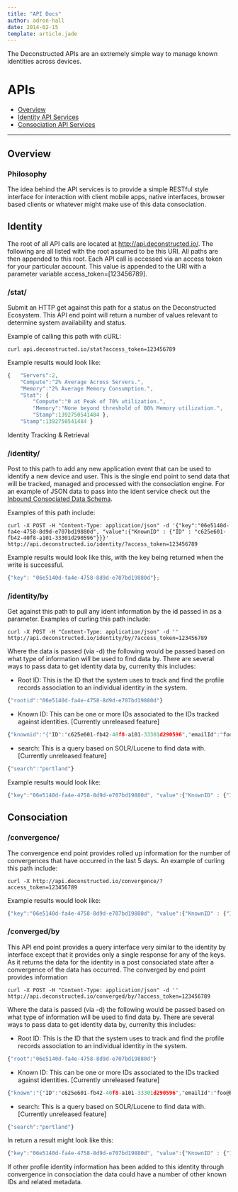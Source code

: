 ```yaml
---
title: "API Docs"
author: adron-hall
date: 2014-02-15
template: article.jade
---
```


The Deconstructed APIs are an extremely simple way to manage known identities across devices.

<span class="more"></span>

APIs
===

*   [Overview](#overview)
*   [Identity API Services](#identity)
*   [Consociation API Services](#consociation)

* * *

<h2 id="overview">Overview</h2>

<h3 id="philosophy">Philosophy</h3>

The idea behind the API services is to provide a simple RESTful style interface for interaction with client mobile apps, native interfaces, browser based clients or whatever might make use of this data consociation.

<h2 id="identity">Identity</h2>

The root of all API calls are located at http://api.deconstructed.io/. The following are all listed with the root assumed to be this URI. All paths are then appended to this root. Each API call is accessed via an access token for your particular account. This value is appended to the URI with a parameter variable access_token=[123456789].

### /stat/

Submit an HTTP get against this path for a status on the Deconstructed Ecosystem. This API end point will return a number of values relevant to determine system availability and status.

Example of calling this path with cURL:

    curl api.deconstructed.io/stat?access_token=123456789

Example results would look like:

```javascript
{   "Servers":2,
    "Compute":"2% Average Across Servers.",
    "Memory":"2% Average Memory Consumption.",
    "Stat": {
        "Compute":"0 at Peak of 70% utilization.",
        "Memory":"None beyond threshold of 80% Memory utilization.",
        "Stamp":1392750541484 },
    "Stamp":1392750541484 }
```

Identity Tracking & Retrieval

### /identity/

Post to this path to add any new application event that can be used to identify a new device and user. This is the single end point to send data that will be tracked, managed and processed with the consociation engine. For an example of JSON data to pass into the ident service check out the [Inbound Consociated Data Schema](/articles/inbound-data-schema/).

Examples of this path include:

    curl -X POST -H "Content-Type: application/json" -d '{"key":"06e5140d-fa4e-4758-8d9d-e707bd19880d", "value":{"KnownID" : {"ID" : "c625e601-fb42-40f8-a101-33301d290596"}}}' http://api.deconstructed.io/identity/?access_token=123456789

Example results would look like this, with the key being returned when the write is successful.

```javascript
{"key": "06e5140d-fa4e-4758-8d9d-e707bd19880d"};
```

### /identity/by

Get against this path to pull any ident information by the id passed in as a parameter. Examples of curling this path include:

    curl -X POST -H "Content-Type: application/json" -d '' http://api.deconstructed.io/identity/by/?access_token=123456789

Where the data is passed (via -d) the following would be passed based on what type of information will be used to find data by. There are several ways to pass data to get identity data by, currenlty this includes:

 * Root ID: This is the ID that the system uses to track and find the profile records association to an individual identity in the system.
```javascript
{"rootid":"06e5140d-fa4e-4758-8d9d-e707bd19880d"}
```
 * Known ID: This can be one or more IDs associated to the IDs tracked against identities. [Currently unreleased feature]
```javascript
{"knownid":"{"ID":"c625e601-fb42-40f8-a101-33301d290596","emailId":"foo@bar.com"}"}
```
 * search: This is a query based on SOLR/Lucene to find data with. [Currently unreleased feature]
```javascript
{"search":"portland"}
```

Example results would look like:

```javascript
{"key":"06e5140d-fa4e-4758-8d9d-e707bd19880d", "value":{"KnownID" : {"ID" : "c625e601-fb42-40f8-a101-33301d290596"}}}
```


<h2 id="consociation">Consociation</h2>

### /convergence/

The convergence end point provides rolled up information for the number of convergences that have occurred in the last 5 days. An example of curling this path include:

    curl -X http://api.deconstructed.io/convergence/?access_token=123456789

Example results would look like:

```javascript
{"key":"06e5140d-fa4e-4758-8d9d-e707bd19880d", "value":{"KnownID" : {"ID" : "c625e601-fb42-40f8-a101-33301d290596"}}}
```

### /converged/by

This API end point provides a query interface very similar to the identity by interface except that it provides only a single response for any of the keys. As it returns the data for the identity in a post consociated state after a convergence of the data has occurred. The converged by end point provides information

    curl -X POST -H "Content-Type: application/json" -d '' http://api.deconstructed.io/converged/by/?access_token=123456789

Where the data is passed (via -d) the following would be passed based on what type of information will be used to find data by. There are several ways to pass data to get identity data by, currenlty this includes:

 * Root ID: This is the ID that the system uses to track and find the profile records association to an individual identity in the system.
```javascript
{"root":"06e5140d-fa4e-4758-8d9d-e707bd19880d"}
```
 * Known ID: This can be one or more IDs associated to the IDs tracked against identities. [Currently unreleased feature]
```javascript
{"known":"{"ID":"c625e601-fb42-40f8-a101-33301d290596","emailId":"foo@bar.com"}"}
```
 * search: This is a query based on SOLR/Lucene to find data with. [Currently unreleased feature]
```javascript
{"search":"portland"}
```

In return a result might look like this:

```javascript
{"key":"06e5140d-fa4e-4758-8d9d-e707bd19880d", "value":{"KnownID" : {"ID" : "c625e601-fb42-40f8-a101-33301d290596"}}}
```

If other profile identity information has been added to this identity through convergence in consociation the data could have a number of other known IDs and related metadata.
